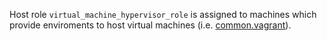 
Host role `virtual_machine_hypervisor_role` is assigned to machines which provide
enviroments to host virtual machines (i.e. [common.vagrant][1]).

[1]: /docs/states/common/vagrant/init.sls.md

